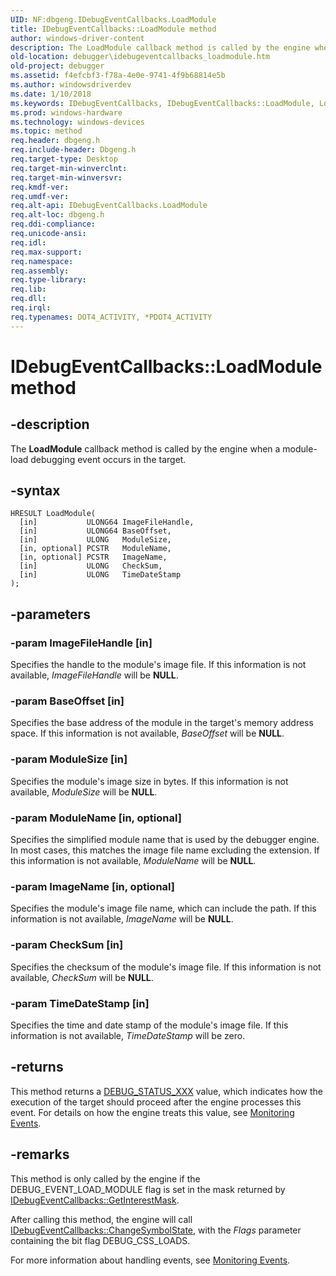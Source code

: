 ```yaml
---
UID: NF:dbgeng.IDebugEventCallbacks.LoadModule
title: IDebugEventCallbacks::LoadModule method
author: windows-driver-content
description: The LoadModule callback method is called by the engine when a module-load debugging event occurs in the target.
old-location: debugger\idebugeventcallbacks_loadmodule.htm
old-project: debugger
ms.assetid: f4efcbf3-f78a-4e0e-9741-4f9b68814e5b
ms.author: windowsdriverdev
ms.date: 1/10/2018
ms.keywords: IDebugEventCallbacks, IDebugEventCallbacks::LoadModule, LoadModule
ms.prod: windows-hardware
ms.technology: windows-devices
ms.topic: method
req.header: dbgeng.h
req.include-header: Dbgeng.h
req.target-type: Desktop
req.target-min-winverclnt: 
req.target-min-winversvr: 
req.kmdf-ver: 
req.umdf-ver: 
req.alt-api: IDebugEventCallbacks.LoadModule
req.alt-loc: dbgeng.h
req.ddi-compliance: 
req.unicode-ansi: 
req.idl: 
req.max-support: 
req.namespace: 
req.assembly: 
req.type-library: 
req.lib: 
req.dll: 
req.irql: 
req.typenames: DOT4_ACTIVITY, *PDOT4_ACTIVITY
---
```


# IDebugEventCallbacks::LoadModule method



## -description
The <b>LoadModule</b> callback method is called by the engine when a module-load debugging event occurs in the target.



## -syntax

````
HRESULT LoadModule(
  [in]           ULONG64 ImageFileHandle,
  [in]           ULONG64 BaseOffset,
  [in]           ULONG   ModuleSize,
  [in, optional] PCSTR   ModuleName,
  [in, optional] PCSTR   ImageName,
  [in]           ULONG   CheckSum,
  [in]           ULONG   TimeDateStamp
);
````


## -parameters

### -param ImageFileHandle [in]

Specifies the handle to the module's image file.  If this information is not available, <i>ImageFileHandle</i> will be <b>NULL</b>. 


### -param BaseOffset [in]

Specifies the base address of the module in the target's memory address space.  If this information is not available, <i>BaseOffset</i> will be <b>NULL</b>.


### -param ModuleSize [in]

Specifies the module's image size in bytes.  If this information is not available, <i>ModuleSize</i> will be <b>NULL</b>.


### -param ModuleName [in, optional]

Specifies the simplified module name that is used by the debugger engine.  In most cases, this matches the image file name excluding the extension.  If this information is not available, <i>ModuleName</i> will be <b>NULL</b>.


### -param ImageName [in, optional]

Specifies the module's image file name, which can include the path.  If this information is not available, <i>ImageName</i> will be <b>NULL</b>.


### -param CheckSum [in]

Specifies the checksum of the module's image file.  If this information is not available, <i>CheckSum</i> will be <b>NULL</b>.


### -param TimeDateStamp [in]

Specifies the time and date stamp of the module's image file.  If this information is not available, <i>TimeDateStamp</i> will be zero.


## -returns
This method returns a <a href="https://msdn.microsoft.com/library/windows/hardware/ff541651">DEBUG_STATUS_XXX</a> value, which indicates how the execution of the target should proceed after the engine processes this event.  For details on how the engine treats this value, see <a href="https://msdn.microsoft.com/library/windows/hardware/ff552239">Monitoring Events</a>.


## -remarks
This method is only called by the engine if the DEBUG_EVENT_LOAD_MODULE flag is set in the mask returned by <a href="https://msdn.microsoft.com/library/windows/hardware/ff550737">IDebugEventCallbacks::GetInterestMask</a>.

After calling this method, the engine will call <a href="https://msdn.microsoft.com/library/windows/hardware/ff550692">IDebugEventCallbacks::ChangeSymbolState</a>, with the <i>Flags</i> parameter containing the bit flag DEBUG_CSS_LOADS.

For more information about handling events, see <a href="https://msdn.microsoft.com/library/windows/hardware/ff552239">Monitoring Events</a>. </p>